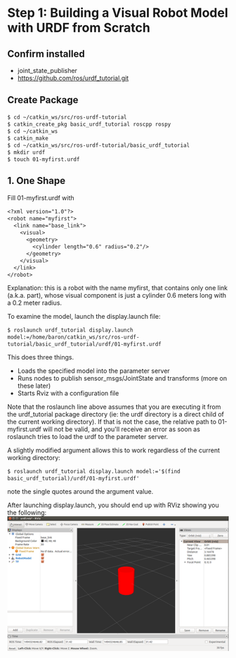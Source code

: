 # Step 1: Building a Visual Robot Model with URDF from Scratch

## Confirm installed
* joint_state_publisher
* https://github.com/ros/urdf_tutorial.git

## Create Package
```
$ cd ~/catkin_ws/src/ros-urdf-tutorial
$ catkin_create_pkg basic_urdf_tutorial roscpp rospy
$ cd ~/catkin_ws
$ catkin_make
$ cd ~/catkin_ws/src/ros-urdf-tutorial/basic_urdf_tutorial
$ mkdir urdf
$ touch 01-myfirst.urdf
```

## 1. One Shape
Fill 01-myfirst.urdf with
```
<?xml version="1.0"?>
<robot name="myfirst">
  <link name="base_link">
    <visual>
      <geometry>
        <cylinder length="0.6" radius="0.2"/>
      </geometry>
    </visual>
  </link>
</robot>
```
Explanation: this is a robot with the name myfirst, that contains only one link (a.k.a. part), whose visual component is just a cylinder 0.6 meters long with a 0.2 meter radius.

To examine the model, launch the display.launch file: 
```
$ roslaunch urdf_tutorial display.launch model:=/home/baron/catkin_ws/src/ros-urdf-tutorial/basic_urdf_tutorial/urdf/01-myfirst.urdf
```
This does three things.

* Loads the specified model into the parameter server
* Runs nodes to publish sensor_msgs/JointState and transforms (more on these later)
* Starts Rviz with a configuration file 

Note that the roslaunch line above assumes that you are executing it from the urdf_tutorial package directory (ie: the urdf directory is a direct child of the current working directory). If that is not the case, the relative path to 01-myfirst.urdf will not be valid, and you'll receive an error as soon as roslaunch tries to load the urdf to the parameter server.

A slightly modified argument allows this to work regardless of the current working directory:
```
$ roslaunch urdf_tutorial display.launch model:='$(find basic_urdf_tutorial)/urdf/01-myfirst.urdf'
```
note the single quotes around the argument value.

After launching display.launch, you should end up with RViz showing you the following: 
![](image/first_urdf.png) 